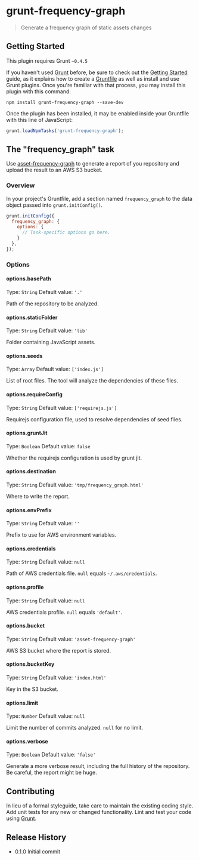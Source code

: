 # grunt-frequency-graph

> Generate a frequency graph of static assets changes

## Getting Started
This plugin requires Grunt `~0.4.5`

If you haven't used [Grunt](http://gruntjs.com/) before, be sure to check out the [Getting Started](http://gruntjs.com/getting-started) guide, as it explains how to create a [Gruntfile](http://gruntjs.com/sample-gruntfile) as well as install and use Grunt plugins. Once you're familiar with that process, you may install this plugin with this command:

```shell
npm install grunt-frequency-graph --save-dev
```

Once the plugin has been installed, it may be enabled inside your Gruntfile with this line of JavaScript:

```js
grunt.loadNpmTasks('grunt-frequency-graph');
```

## The "frequency_graph" task

Use [asset-frequency-graph](https://github.com/guardian/asset-frequency-graph) to generate a report of you repository and upload the result to an AWS S3 bucket.

### Overview
In your project's Gruntfile, add a section named `frequency_graph` to the data object passed into `grunt.initConfig()`.

```js
grunt.initConfig({
  frequency_graph: {
    options: {
      // Task-specific options go here.
    }
  },
});
```

### Options

#### options.basePath
Type: `String`
Default value: `'.'`

Path of the repository to be analyzed.

#### options.staticFolder
Type: `String`
Default value: `'lib'`

Folder containing JavaScript assets.

#### options.seeds
Type: `Array`
Default value: `['index.js']`

List of root files. The tool will analyze the dependencies of these files.

#### options.requireConfig
Type: `String`
Default value: `['requirejs.js']`

Requirejs configuration file, used to resolve dependencies of seed files.

#### options.gruntJit
Type: `Boolean`
Default value: `false`

Whether the requirejs configuration is used by grunt jit.

#### options.destination
Type: `String`
Default value: `'tmp/frequency_graph.html'`

Where to write the report.

#### options.envPrefix
Type: `String`
Default value: `''`

Prefix to use for AWS environment variables.

#### options.credentials
Type: `String`
Default value: `null`

Path of AWS credentials file. `null` equals `~/.aws/credentials`.

#### options.profile
Type: `String`
Default value: `null`

AWS credentials profile. `null` equals `'default'`.

#### options.bucket
Type: `String`
Default value: `'asset-frequency-graph'`

AWS S3 bucket where the report is stored.

#### options.bucketKey
Type: `String`
Default value: `'index.html'`

Key in the S3 bucket.

#### options.limit
Type: `Number`
Default value: `null`

Limit the number of commits analyzed. `null` for no limit.

#### options.verbose
Type: `Boolean`
Default value: `'false'`

Generate a more verbose result, including the full history of the repository. Be careful, the report might be huge.


## Contributing
In lieu of a formal styleguide, take care to maintain the existing coding style. Add unit tests for any new or changed functionality. Lint and test your code using [Grunt](http://gruntjs.com/).

## Release History

* 0.1.0 Initial commit 
